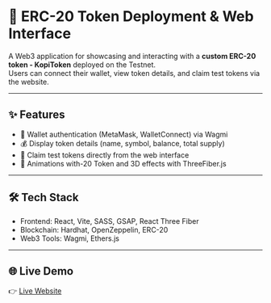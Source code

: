 # 🚀 ERC-20 Token Deployment & Web Interface

A Web3 application for showcasing and interacting with a **custom ERC-20 token - KopiToken** deployed on the Testnet.  
Users can connect their wallet, view token details, and claim test tokens via the website.

---

## ✨ Features
- 🔑 Wallet authentication (MetaMask, WalletConnect) via Wagmi  
- 💰 Display token details (name, symbol, balance, total supply)  
- 🎁 Claim test tokens directly from the web interface  
- 🎨 Animations with-20 Token and 3D effects with ThreeFiber.js

---

## 🛠️ Tech Stack
- Frontend: React, Vite, SASS, GSAP, React Three Fiber  
- Blockchain: Hardhat, OpenZeppelin, ERC-20  
- Web3 Tools: Wagmi, Ethers.js 

---

## 🌐 Live Demo
👉 [Live Website](https://token-flax.vercel.app/)
